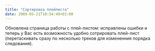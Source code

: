 ```yaml
---
title: "Сортировка плейлиста"
date: 2009-05-21T10:54:49+03:00
---
```


Обновлена страница работы с плей-листом: исправлены ошибки и теперь у Вас есть возможность удобно сотрировать плей-лист (перетаскивать сразу по несколько треков для измененния порядка следования).